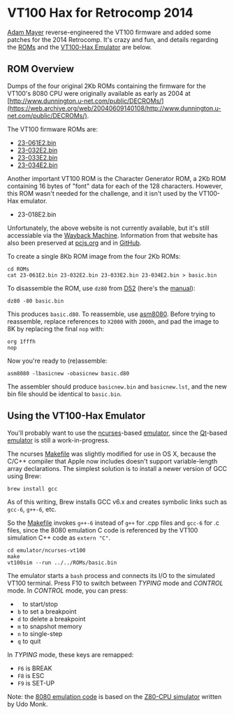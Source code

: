 VT100 Hax for Retrocomp 2014
============================

[Adam Mayer](https://github.com/phooky) reverse-engineered the VT100 firmware and added some patches for the 2014 Retrocomp.
It's crazy and fun, and details regarding the [ROMs](#rom-overview) and the [VT100-Hax Emulator](#using-the-vt100-hax-emulator)
are below.

ROM Overview
------------

Dumps of the four original 2Kb ROMs containing the firmware for the VT100's 8080 CPU were originally available as early as 2004
at [http://www.dunnington.u-net.com/public/DECROMs/](https://web.archive.org/web/20040609140108/http://www.dunnington.u-net.com/public/DECROMs/).

The VT100 firmware ROMs are:

- [23-061E2.bin](ROMs/23-061E2.bin)
- [23-032E2.bin](ROMs/23-032E2.bin)
- [23-033E2.bin](ROMs/23-033E2.bin)
- [23-034E2.bin](ROMs/23-034E2.bin)

Another important VT100 ROM is the Character Generator ROM, a 2Kb ROM containing 16 bytes of "font" data for each of the 128
characters.  However, this ROM wasn't needed for the challenge, and it isn't used by the VT100-Hax emulator.

- 23-018E2.bin

Unfortunately, the above website is not currently available, but it's still accessiable via the
[Wayback Machine](https://web.archive.org/web/20140723115846/http://www.dunnington.u-net.com/public/DECROMs/).
Information from that website has also been preserved at [pcjs.org](http://www.pcjs.org/devices/roms/dec/)
and in [GitHub](https://github.com/jeffpar/pcjs/tree/master/devices/roms/dec). 

To create a single 8Kb ROM image from the four 2Kb ROMs:

    cd ROMs
    cat 23-061E2.bin 23-032E2.bin 23-033E2.bin 23-034E2.bin > basic.bin

To disassemble the ROM, use `dz80` from [D52](http://www.brouhaha.com/~eric/software/d52/) (here's the
[manual](http://www.bipom.com/documents/dis51/d52manual.html)):

	dz80 -80 basic.bin

This produces `basic.d80`.  To reassemble, use [asm8080](https://github.com/begoon/asm8080).  Before trying to reassemble,
replace references to `X2000` with `2000h`, and pad the image to 8K by replacing the final `nop` with:

	org	1fffh
	nop

Now you're ready to (re)assemble:

	asm8080 -lbasicnew -obasicnew basic.d80

The assembler should produce `basicnew.bin` and `basicnew.lst`, and the new bin file should be identical to `basic.bin`.

Using the VT100-Hax Emulator
----------------------------

You'll probably want to use the [ncurses](https://www.gnu.org/software/ncurses/)-based [emulator](emulator/ncurses-vt100/),
since the [Qt](https://www.qt.io/)-based [emulator](emulator/qt-vt100/) is still a work-in-progress.

The ncurses [Makefile](emulator/ncurses-vt100/Makefile) was slightly modified for use in OS X, because the C/C++ compiler
that Apple now includes doesn't support variable-length array declarations.  The simplest solution is to install a newer
version of GCC using Brew:

    brew install gcc

As of this writing, Brew installs GCC v6.x and creates symbolic links such as `gcc-6`, `g++-6`, etc.

So the [Makefile](emulator/ncurses-vt100/Makefile) invokes `g++-6` instead of `g++` for .cpp files and `gcc-6`
for .c files, since the 8080 emulation C code is referenced by the VT100 simulation C++ code as `extern "C"`.

    cd emulator/ncurses-vt100
    make
    vt100sim --run ../../ROMs/basic.bin

The emulator starts a `bash` process and connects its I/O to the simulated VT100 terminal.  Press F10 to switch between
*TYPING* mode and *CONTROL* mode.  In *CONTROL* mode, you can press:

- ` ` to start/stop
- `b` to set a breakpoint
- `d` to delete a breakpoint
- `m` to snapshot memory
- `n` to single-step
- `q` to quit

In *TYPING* mode, these keys are remapped: 

- `F6` is BREAK
- `F8` is ESC
- `F9` is SET-UP

Note: the [8080 emulation code](emulator/ncurses-vt100/8080) is based on the
[Z80-CPU simulator](http://www.autometer.de/unix4fun/z80pack/) written by Udo Monk.
